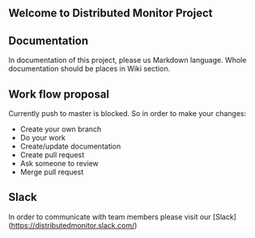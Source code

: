 ## Welcome to Distributed Monitor Project

## Documentation
In documentation of this project, please us Markdown language.
Whole documentation should be places in Wiki section.

## Work flow proposal
Currently push to master is blocked. So in order to make your changes:
* Create your own branch
* Do your work
* Create/update documentation
* Create pull request
* Ask someone to review
* Merge pull request

## Slack
In order to communicate with team members please visit our [Slack] (https://distributedmonitor.slack.com/)
